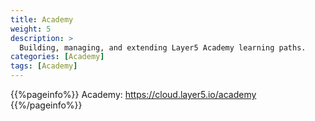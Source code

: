 ```yaml
---
title: Academy
weight: 5
description: >
  Building, managing, and extending Layer5 Academy learning paths.
categories: [Academy]
tags: [Academy]
---
```


{{%pageinfo%}}
Academy: https://cloud.layer5.io/academy
{{%/pageinfo%}}
